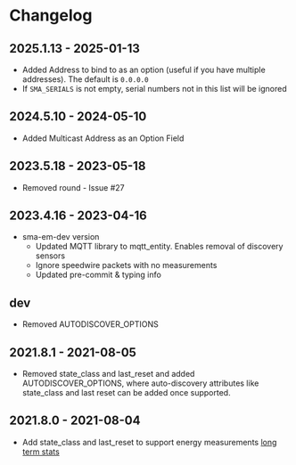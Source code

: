 # Changelog

## **2025.1.13** - 2025-01-13

- Added Address to bind to as an option (useful if you have multiple addresses). The default is `0.0.0.0`
- If `SMA_SERIALS` is not empty, serial numbers not in this list will be ignored

## **2024.5.10** - 2024-05-10

- Added Multicast Address as an Option Field

## **2023.5.18** - 2023-05-18

- Removed round - Issue #27

## **2023.4.16** - 2023-04-16

- sma-em-dev version
  - Updated MQTT library to mqtt_entity. Enables removal of discovery sensors
  - Ignore speedwire packets with no measurements
  - Updated pre-commit & typing info

## **dev**

- Removed AUTODISCOVER_OPTIONS

## **2021.8.1** - 2021-08-05

- Removed state_class and last_reset and added AUTODISCOVER_OPTIONS, where auto-discovery
  attributes like state_class and last reset can be added once supported.

## **2021.8.0** - 2021-08-04

- Add state_class and last_reset to support energy measurements
  [long term stats](https://developers.home-assistant.io/blog/2021/05/25/sensor_attributes/)
